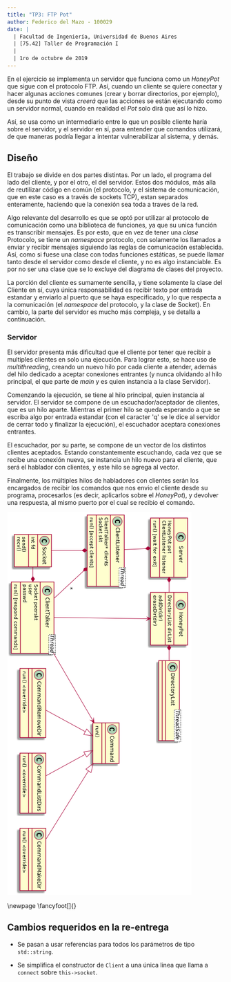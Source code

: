 ```yaml
---
title: "TP3: FTP Pot"
author: Federico del Mazo - 100029
date: |
  | Facultad de Ingeniería, Universidad de Buenos Aires
  | [75.42] Taller de Programación I
  | 
  | 1ro de octubre de 2019
---
```


En el ejercicio se implementa un servidor que funciona como un *HoneyPot* que sigue con el protocolo FTP. Así, cuando un cliente se quiere conectar y hacer algunas acciones comunes (crear y borrar directorios, por ejemplo), desde su punto de vista *creerá* que las acciones se están ejecutando como un servidor normal, cuando en realidad el *Pot* solo dirá que así lo hizo.

Así, se usa como un intermediario entre lo que un posible cliente haría sobre el servidor, y el servidor en sí, para entender que comandos utilizará, de que maneras podría llegar a intentar vulnerabilizar al sistema, y demás.

## Diseño

El trabajo se divide en dos partes distintas. Por un lado, el programa del lado del cliente, y por el otro, el del servidor. Estos dos módulos, más alla de reutilizar código en común (el protocolo, y el sistema de comunicación, que en este caso es a través de sockets TCP), estan separados enteramente, haciendo que la conexión sea toda a traves de la red.

Algo relevante del desarrollo es que se optó por utilizar al protocolo de comunicación como una biblioteca de funciones, ya que su unica función es transcribir mensajes. Es por esto, que en vez de tener una *clase* Protocolo, se tiene un *namespace* protocolo, con solamente los llamados a enviar y recibir mensajes siguiendo las reglas de comunicación establecida. Así, como si fuese una clase con todas funciones estáticas, se puede llamar tanto desde el servidor como desde el cliente, y no es algo instanciable. Es por no ser una clase que se lo excluye del diagrama de clases del proyecto.

La porción del cliente es sumamente sencilla, y tiene solamente la clase del Cliente en sí, cuya única responsabilidad es recibir texto por entrada estandar y enviarlo al puerto que se haya especificado, y lo que respecta a la comunicación (el *namespace* del protocolo, y la clase de Socket). En cambio, la parte del servidor es mucho más compleja, y se detalla a continuación.

### Servidor

El servidor presenta más dificultad que el cliente por tener que recibir a multiples clientes en solo una ejecución. Para lograr esto, se hace uso de *multithreading*, creando un nuevo hilo por cada cliente a atender, además del hilo dedicado a aceptar conexiones entrantes (y nunca olvidando al hilo principal, el que parte de *main* y es quien instancia a la clase Servidor).

Comenzando la ejecución, se tiene al hilo principal, quien instancia al servidor. El servidor se compone de un escuchador/aceptador de clientes, que es un hilo aparte. Mientras el primer hilo se queda esperando a que se escriba algo por entrada estandar (con el caracter 'q' se le dice al servidor de cerrar todo y finalizar la ejecución), el escuchador aceptara conexiones entrantes.

El escuchador, por su parte, se compone de un vector de los distintos clientes aceptados. Estando constantemente escuchando, cada vez que se recibe una conexión nueva, se instancia un hilo nuevo para el cliente, que será el hablador con clientes, y este hilo se agrega al vector.

Finalmente, los múltiples hilos de habladores con clientes serán los encargados de recibir los comandos que nos envio el cliente desde su programa, procesarlos (es decir, aplicarlos sobre el *HoneyPot*), y devolver una respuesta, al mismo puerto por el cual se recibio el comando.

![Esqueleto general del servidor (detallando solo algunos de todos los comandos posibles)](diagrams/server.png)

\newpage
\fancyfoot[]{}

## Cambios requeridos en la re-entrega

* Se pasan a usar referencias para todos los parámetros de tipo `std::string`.

* Se simplifica el constructor de `Client` a una única linea que llama a `connect` sobre `this->socket`.
